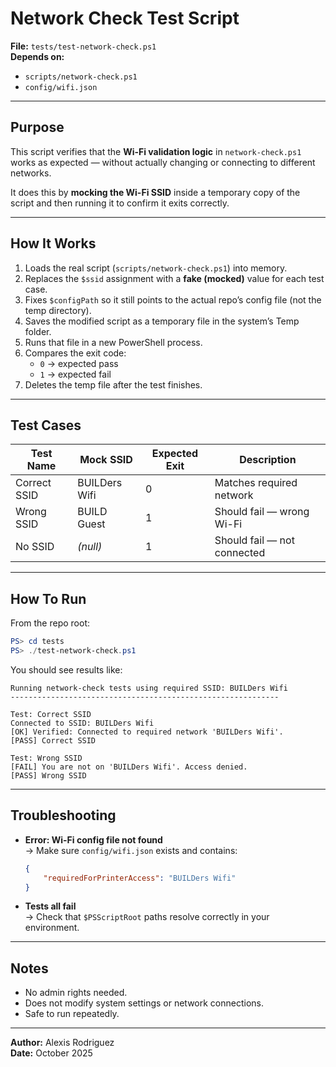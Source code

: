 # Network Check Test Script

**File:** `tests/test-network-check.ps1`  
**Depends on:**  
- `scripts/network-check.ps1`  
- `config/wifi.json`  

---

## Purpose
This script verifies that the **Wi-Fi validation logic** in `network-check.ps1` works as expected — without actually changing or connecting to different networks.

It does this by **mocking the Wi-Fi SSID** inside a temporary copy of the script and then running it to confirm it exits correctly.

---

## How It Works

1. Loads the real script (`scripts/network-check.ps1`) into memory.  
2. Replaces the `$ssid` assignment with a **fake (mocked)** value for each test case.  
3. Fixes `$configPath` so it still points to the actual repo’s config file (not the temp directory).  
4. Saves the modified script as a temporary file in the system’s Temp folder.  
5. Runs that file in a new PowerShell process.  
6. Compares the exit code:
   - `0` → expected pass  
   - `1` → expected fail  
7. Deletes the temp file after the test finishes.

---

## Test Cases

| Test Name     | Mock SSID        | Expected Exit | Description |
|----------------|------------------|----------------|--------------|
| Correct SSID   | BUILDers Wifi    | 0              | Matches required network |
| Wrong SSID     | BUILD Guest      | 1              | Should fail — wrong Wi-Fi |
| No SSID        | *(null)*         | 1              | Should fail — not connected |

---

## How To Run

From the repo root:

```powershell
PS> cd tests
PS> ./test-network-check.ps1
```

You should see results like:

```
Running network-check tests using required SSID: BUILDers Wifi
------------------------------------------------------------

Test: Correct SSID
Connected to SSID: BUILDers Wifi
[OK] Verified: Connected to required network 'BUILDers Wifi'.
[PASS] Correct SSID

Test: Wrong SSID
[FAIL] You are not on 'BUILDers Wifi'. Access denied.
[PASS] Wrong SSID
```

---

## Troubleshooting

- **Error: Wi-Fi config file not found**  
  → Make sure `config/wifi.json` exists and contains:
  ```json
  {
      "requiredForPrinterAccess": "BUILDers Wifi"
  }
  ```

- **Tests all fail**  
  → Check that `$PSScriptRoot` paths resolve correctly in your environment.

---

## Notes
- No admin rights needed.  
- Does not modify system settings or network connections.  
- Safe to run repeatedly.

---

**Author:** Alexis Rodriguez  
**Date:** October 2025
